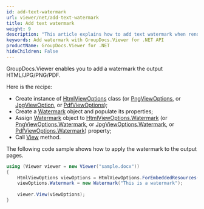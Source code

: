 ```yaml
---
id: add-text-watermark
url: viewer/net/add-text-watermark
title: Add text watermark
weight: 9
description: "This article explains how to add text watermark when rendering documents with GroupDocs.Viewer within your .NET applications."
keywords: Add watermark with GroupDocs.Viewer for .NET API
productName: GroupDocs.Viewer for .NET
hideChildren: False
---
```

GroupDocs.Viewer enables you to add a watermark the output HTML/JPG/PNG/PDF.

Here is the recipe:

* Create instance of [HtmlViewOptions](https://apireference.groupdocs.com/net/viewer/groupdocs.viewer.options/htmlviewoptions) class (or [PngViewOptions](https://apireference.groupdocs.com/net/viewer/groupdocs.viewer.options/pngviewoptions), or [JpgViewOption](https://apireference.groupdocs.com/net/viewer/groupdocs.viewer.options/jpgviewoptions), or [PdfViewOptions](https://apireference.groupdocs.com/net/viewer/groupdocs.viewer.options/pdfviewoptions));
* Create a [Watermark](https://apireference.groupdocs.com/net/viewer/groupdocs.viewer.options/watermark) object and populate its properties;
* Assign [Watermark](https://apireference.groupdocs.com/net/viewer/groupdocs.viewer.options/watermark) object to [HtmlViewOptions.Watermark](https://apireference.groupdocs.com/net/viewer/groupdocs.viewer.options/viewoptions/properties/watermark) (or [PngViewOptions.Watermark](https://apireference.groupdocs.com/net/viewer/groupdocs.viewer.options/viewoptions/properties/watermark), or [JpgViewOptions.](https://apireference.groupdocs.com/net/viewer/groupdocs.viewer.options/viewoptions/properties/watermark)[Watermark](https://apireference.groupdocs.com/net/viewer/groupdocs.viewer.options/jpgviewoptions), or [PdfViewOptions.Watermark](https://apireference.groupdocs.com/net/viewer/groupdocs.viewer.options/viewoptions/properties/watermark)) property;
* Call [View](https://apireference.groupdocs.com/net/viewer/groupdocs.viewer/viewer/methods/view) method.

The following code sample shows how to apply the watermark to the output pages.

```csharp
using (Viewer viewer = new Viewer("sample.docx"))
{
    HtmlViewOptions viewOptions = HtmlViewOptions.ForEmbeddedResources();
    viewOptions.Watermark = new Watermark("This is a watermark");
                
    viewer.View(viewOptions);
}
```
